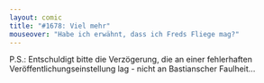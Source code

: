 ```yaml
---
layout: comic
title: "#1678: Viel mehr"
mouseover: "Habe ich erwähnt, dass ich Freds Fliege mag?"
---
```


P.S.: 
Entschuldigt bitte die Verzögerung, die an einer fehlerhaften Veröffentlichungseinstellung lag - nicht an Bastianscher Faulheit...
